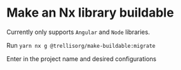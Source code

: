 # Make an Nx library buildable

Currently only supports `Angular` and `Node` libraries.

Run `yarn nx g @trellisorg/make-buildable:migrate`

Enter in the project name and desired configurations
